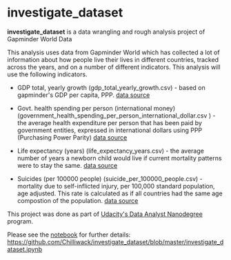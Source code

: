 # investigate_dataset

**investigate_dataset** is a data wrangling and rough analysis project of Gapminder World Data

This analysis uses data from Gapminder World which has collected a lot of information about how people live their lives in different countries, tracked across the years, and on a number of different indicators. This analysis will use the following indicators.

* GDP total, yearly growth (gdp_total_yearly_growth.csv) - based on gapminder's GDP per capita, PPP. [data source](https://www.rug.nl/ggdc/productivity/pwt/)

* Govt. health spending per person (international money) (government_health_spending_per_person_international_dollar.csv ) - the average health expenditure per person that has been paid by government entities, expressed in international dollars using PPP (Purchasing Power Parity) [data source](https://www.who.int/gho/en)

* Life expectancy (years) (life_expectancy_years.csv) - the average number of years a newborn child would live if current mortality patterns were to stay the same. [data source](http://gapm.io/ilex)

* Suicides (per 100000 people) (suicide_per_100000_people.csv) - mortality due to self-inflicted injury, per 100,000 standard population, age adjusted. This rate is calculated as if all countries had the same age compostion of the population. [data source](https://ghdx.healthdata.org/gbd-2017)

This project was done as part of [Udacity's Data Analyst Nanodegree](https://www.udacity.com/course/data-analyst-nanodegree--nd002) program.

Please see the [notebook](https://github.com/Chilliwack/investigate_dataset/blob/master/investigate_dataset.ipynb) for further details: https://github.com/Chilliwack/investigate_dataset/blob/master/investigate_dataset.ipynb
